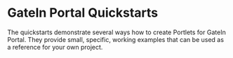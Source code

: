GateIn Portal Quickstarts
=========================

The quickstarts demonstrate several ways how to create Portlets for GateIn Portal. They provide small, specific, working
examples that can be used as a reference for your own project.